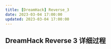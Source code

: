 ```yaml
---
title: [DreamHack] Reverse_3
date: 2023-03-04 17:00:00
updated: 2023-03-04 17:00:00
---
```

## DreamHack Reverse 3 详细过程